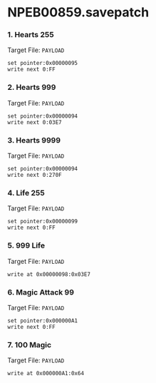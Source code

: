 # NPEB00859.savepatch

### 1. Hearts 255

Target File: `PAYLOAD`

```
set pointer:0x00000095
write next 0:FF
```

### 2. Hearts 999

Target File: `PAYLOAD`

```
set pointer:0x00000094
write next 0:03E7
```

### 3. Hearts 9999

Target File: `PAYLOAD`

```
set pointer:0x00000094
write next 0:270F
```

### 4. Life 255

Target File: `PAYLOAD`

```
set pointer:0x00000099
write next 0:FF
```

### 5. 999 Life

Target File: `PAYLOAD`

```
write at 0x00000098:0x03E7
```

### 6. Magic Attack 99

Target File: `PAYLOAD`

```
set pointer:0x000000A1
write next 0:FF
```

### 7. 100 Magic

Target File: `PAYLOAD`

```
write at 0x000000A1:0x64
```

